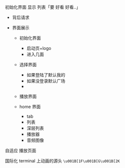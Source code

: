 初始化界面
显示
列表「要 好看 好看..」
- 背后请求


- 界面展示
    - 初始化界面
        - 启动页+logo
        - 进入几面
    - 选择界面
        - 如果登陆了默认我的
        - 如果没登录默认广场
        - 
    - 播放界面
     
    - home 界面
        - tab
        - 列表
        - 深层列表
        - 播放器
        - 音频图像 


自适应 播放页面

国际化
terminal 上动画的源头
`\u001B[1F\u001B[G\u001B[2K`